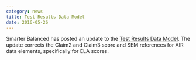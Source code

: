 ```yaml
---
category: news
title: Test Results Data Model
date: 2016-05-26
---
```

Smarter Balanced has posted an update to the [Test Results Data Model](http://www.smarterapp.org/documents/TestResults-DataModel.pdf).  The update corrects the Claim2 and Claim3 score and SEM references for AIR data elements, specifically for ELA scores. 